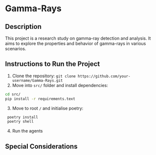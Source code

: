 # Gamma-Rays

## Description

This project is a research study on gamma-ray detection and analysis. It aims to explore the properties and behavior of gamma-rays in various scenarios.

## Instructions to Run the Project

1. Clone the repository: `git clone https://github.com/your-username/Gamma-Rays.git`
2. Move into `src/` folder and install dependencies:

```bash
cd src/
pip install -r requirements.text
```

3. Move to root `/` and initialise poetry:

```bash
 poetry install
 poetry shell
```

4. Run the agents

## Special Considerations

